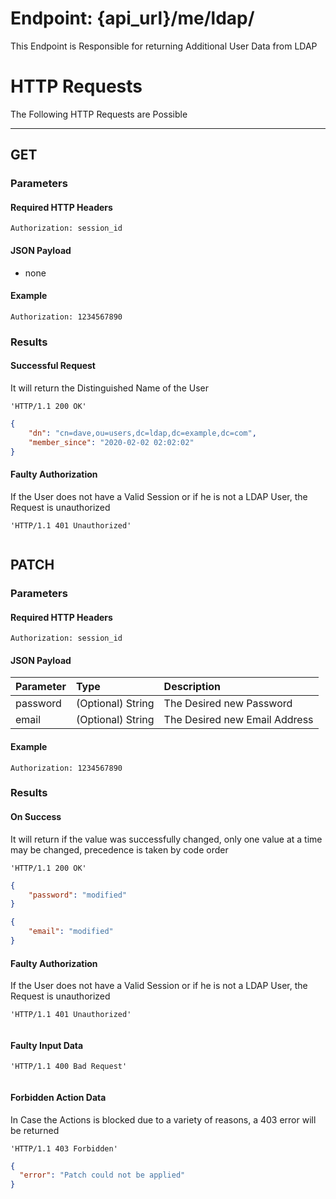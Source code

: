 # Endpoint: {api_url}/me/ldap/
This Endpoint is Responsible for returning Additional User Data from LDAP

# HTTP Requests
The Following HTTP Requests are Possible
___
## GET

### Parameters

#### Required HTTP Headers

```http request
Authorization: session_id
```

#### JSON Payload
* none

#### Example

```http request
Authorization: 1234567890
```

### Results

#### Successful Request
It will return the Distinguished Name of the User

```http request
'HTTP/1.1 200 OK'
```
```json
{
    "dn": "cn=dave,ou=users,dc=ldap,dc=example,dc=com",
    "member_since": "2020-02-02 02:02:02"
}
```

#### Faulty Authorization
If the User does not have a Valid Session or if he is not a LDAP User, the Request is unauthorized
```http request
'HTTP/1.1 401 Unauthorized'
```
```json
```

## PATCH

### Parameters

#### Required HTTP Headers

```http request
Authorization: session_id
```

#### JSON Payload

| Parameter | Type | Description |
| :--- |:--- | :--- |
| password | (Optional) String | The Desired new Password |
| email | (Optional) String | The Desired new Email Address |

#### Example

```http request
Authorization: 1234567890
```

### Results

#### On Success
It will return if the value was successfully changed, only one value at a time may be changed, precedence is taken by code order

```http request
'HTTP/1.1 200 OK'
```
```json
{
    "password": "modified"
}
```
```json
{
    "email": "modified"
}
```

#### Faulty Authorization
If the User does not have a Valid Session or if he is not a LDAP User, the Request is unauthorized
```http request
'HTTP/1.1 401 Unauthorized'
```
```json
```

#### Faulty Input Data

```http request
'HTTP/1.1 400 Bad Request'
```
```json
```

#### Forbidden Action Data
In Case the Actions is blocked due to a variety of reasons, a 403 error will be returned
```http request
'HTTP/1.1 403 Forbidden'
```
```json
{
  "error": "Patch could not be applied"
}
```
